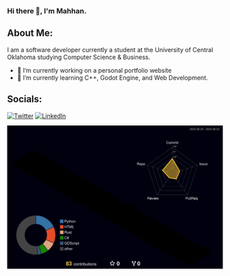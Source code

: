 ### Hi there 👋, I'm Mahhan.


## About Me:
I am a software developer currently a student at the University of Central Oklahoma studying Computer Science & Business.

- 🔭 I’m currently working on a personal portfolio website
- 🌱 I’m currently learning C++, Godot Engine, and Web Development.

## Socials:
<a href="http://www.twitter.com/mahhanakbaran"><img src="https://www.svgrepo.com/show/475689/twitter-color.svg" alt="Twitter" width="35px"/></a>
<a href="https://www.linkedin.com/in/mahhan-akbaran/"><img src="https://www.svgrepo.com/show/448234/linkedin.svg" alt="LinkedIn" width="35px"/></a>

<!--- ![LeetCode Stats](https://leetcard.jacoblin.cool/mahhanakbaran?theme=unicorn&font=Anek%20Devanagari) --->
![](./profile-3d-contrib/profile-night-rainbow.svg)

